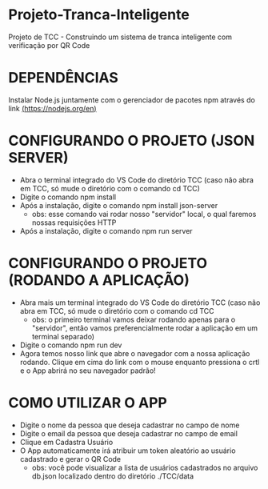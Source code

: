 # Projeto-Tranca-Inteligente
Projeto de TCC - Construindo um sistema de tranca inteligente com verificação por QR Code

# DEPENDÊNCIAS
Instalar Node.js juntamente com o gerenciador de pacotes npm através do link [(https://nodejs.org/en)](https://nodejs.org/en/download/current)

# CONFIGURANDO O PROJETO (JSON SERVER)
-	Abra o terminal integrado do VS Code do diretório TCC (caso não abra em TCC, só mude o diretório com o comando cd TCC)
- Digite o comando npm install
- Após a instalação, digite o comando npm install json-server 
  - obs: esse comando vai rodar nosso "servidor" local, o qual faremos nossas requisições HTTP
- Após a instalação, digite o comando npm run server

# CONFIGURANDO O PROJETO (RODANDO A APLICAÇÃO)
- Abra mais um terminal integrado do VS Code do diretório TCC (caso não abra em TCC, só mude o diretório com o comando cd TCC
  - obs: o primeiro terminal vamos deixar rodando apenas para o "servidor", então vamos preferencialmente rodar a aplicação em um terminal separado)
- Digite o comando npm run dev
- Agora temos nosso link que abre o navegador com a nossa aplicação rodando. Clique em cima do link com o mouse enquanto pressiona o crtl e o App abrirá
 no seu navegador padrão!

# COMO UTILIZAR O APP
- Digite o nome da pessoa que deseja cadastrar no campo de nome
- Digite o email da pessoa que deseja cadastrar no campo de email
- Clique em Cadastra Usuário
- O App automaticamente irá atribuir um token aleatório ao usuário cadastrado e gerar o QR Code
  - obs: você pode visualizar a lista de usuários cadastrados no arquivo db.json localizado dentro do diretório ./TCC/data

